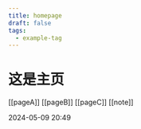 ```yaml
---
title: homepage
draft: false
tags:
  - example-tag
---
```


# 这是主页
[[pageA]]
[[pageB]]
[[pageC]]
[[note]]

2024-05-09 20:49